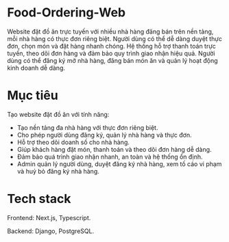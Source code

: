 # Food-Ordering-Web
Website đặt đồ ăn trực tuyến với nhiều nhà hàng đăng bán trên nền tảng, mỗi nhà hàng có thực đơn riêng biệt. Người dùng có thể dễ dàng duyệt thực đơn, chọn món và đặt hàng nhanh chóng. Hệ thống hỗ trợ thanh toán trực tuyến, theo dõi đơn hàng và đảm bảo quy trình giao nhận hiệu quả. Người dùng có thể đăng ký mở nhà hàng, đăng bán món ăn và quản lý hoạt động kinh doanh dễ dàng.
# Mục tiêu
Tạo website đặt đồ ăn với tính năng:
- Tạo nền tảng đa nhà hàng với thực đơn riêng biệt.
- Cho phép người dùng đăng ký, quản lý nhà hàng và thực đơn.
- Hỗ trợ theo dõi doanh số cho nhà hàng.
- Giúp khách hàng đặt món, thanh toán và theo dõi đơn hàng dễ dàng.
- Đảm bảo quá trình giao nhận nhanh, an toàn và hệ thống ổn định.
- Admin quản lý người dùng, duyệt đăng ký nhà hàng, xem tố cáo vi phạm và huỷ bỏ đăng ký nhà hàng.
# Tech stack
Frontend: Next.js, Typescript.

Backend: Django, PostgreSQL.
